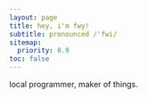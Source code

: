 ```yaml
---
layout: page
title: hey, i'm fwy!
subtitle: pronounced /'fwi/
sitemap:
  priority: 0.9
toc: false
---
```


<div id="describe-text">
	<p>local programmer, maker of things.</p>
	<a href="//24timezones.com/Singapore/time" style="text-decoration: none" class="clock24" id="tz24-1638410736-c1236-eyJob3VydHlwZSI6IjI0Iiwic2hvd2RhdGUiOiIwIiwic2hvd3NlY29uZHMiOiIxIiwic2hvd3RpbWV6b25lIjoiMSIsInR5cGUiOiJkIiwibGFuZyI6ImVuIn0=" title="local time in Singapore" target="_blank" rel="nofollow noopener noreferrer"></a> 
	<script type="text/javascript" src="//w.24timezones.com/l.js" async></script>
	<br>
	<br>
</div>


